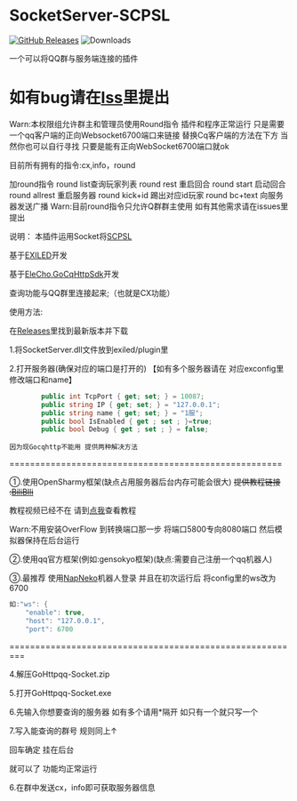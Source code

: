# SocketServer-SCPSL
<a href="https://github.com/YF-OFFICE/SocketServer-SCPSL/releases"><img src="https://img.shields.io/github/v/release/YF-OFFICE/SocketServer-SCPSL?display_name=tag&style=for-the-badge&logo=gitbook&label=Release" href="https://github.com/YF-OFFICE/SocketServer-SCPSL/releases" alt="GitHub Releases"></a>
<img src="https://img.shields.io/github/downloads/YF-OFFICE/SocketServer-SCPSL/total?style=for-the-badge&logo=github" alt="Downloads">

一个可以将QQ群与服务端连接的插件

# 如有bug请在[Iss](https://github.com/YF-OFFICE/SocketServer-SCPSL/issues)里提出


Warn:本权限组允许群主和管理员使用Round指令  插件和程序正常运行 只是需要一个qq客户端的正向Websocket6700端口来链接 替换Cq客户端的方法在下方 当然你也可以自行寻找 只要是能有正向WebSocket6700端口就ok


目前所有拥有的指令:cx,info，round

加round指令
round list查询玩家列表
round rest 重启回合
round start 启动回合
round allrest 重启服务器
round kick+id 踢出对应id玩家
round bc+text 向服务器发送广播
Warn:目前round指令只允许Q群群主使用 如有其他需求请在issues里提出


说明：
本插件运用Socket将[SCPSL](scpslgame.com)

基于[EXILED](https://github.com/Exiled-Team/EXILED/)开发

基于[EleCho.GoCqHttpSdk](https://github.com/OrgEleCho/EleCho.GoCqHttpSdk)开发

查询功能与QQ群里连接起来;（也就是CX功能）



使用方法:


在[Releases](https://github.com/NLK-TeamOffice/SocketServer-SCPSL/releases/)里找到最新版本并下载


1.将SocketServer.dll文件放到exiled/plugin里


2.打开服务器(确保对应的端口是打开的) 【如有多个服务器请在 对应exconfig里修改端口和name】

```cs
        public int TcpPort { get; set; } = 10087;
        public string IP { get; set; } = "127.0.0.1";
        public string name { get; set; } = "1服";
        public bool IsEnabled { get ; set ; }=true;
        public bool Debug { get ; set ; } = false;
```

~~~~
因为现Gocqhttp不能用 提供两种解决方法
~~~~

=====================================================


①.使用OpenSharmy框架(缺点占用服务器后台内存可能会很大) ~~提供教程链接 :[BiliBIli](https://www.bilibili.com/video/BV17m41197tQ)~~

教程视频已经不在 请到[点我](https://github.com/YF-OFFICE/SocketServer-SCPSL/blob/main/Yee.md)查看教程

Warn:不用安装OverFlow 到转换端口那一步 将端口5800专向8080端口 然后模拟器保持在后台运行


②.使用qq官方框架(例如:gensokyo框架)(缺点:需要自己注册一个qq机器人)


③.最推荐 使用[NapNeko](https://github.com/NapNeko/NapCatQQ)机器人登录 并且在初次运行后 将config里的ws改为6700



```cs
如:"ws": {
    "enable": true,
    "host": "127.0.0.1",
    "port": 6700
```
=========================================================

4.解压GoHttpqq-Socket.zip


5.打开GoHttpqq-Socket.exe

6.先输入你想要查询的服务器 如有多个请用*隔开 如只有一个就只写一个 

7.写入能查询的群号 规则同上↑

回车确定 挂在后台

就可以了  功能均正常运行

6.在群中发送cx，info即可获取服务器信息


